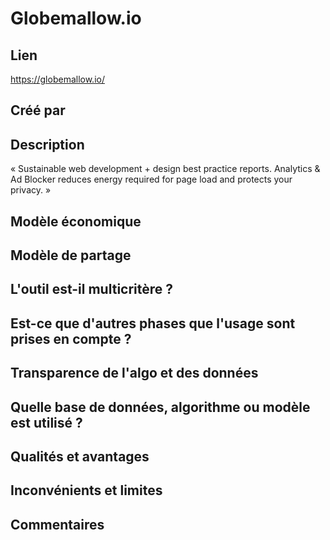 # Globemallow.io

## Lien

https://globemallow.io/

## Créé par



## Description

« Sustainable web development + design best practice reports. Analytics & Ad Blocker reduces energy required for page load and protects your privacy. »

## Modèle économique



## Modèle de partage



## L'outil est-il multicritère ?

## Est-ce que d'autres phases que l'usage sont prises en compte ?


## Transparence de l'algo et des données



## Quelle base de données, algorithme ou modèle est utilisé ?



## Qualités et avantages



## Inconvénients et limites



## Commentaires



